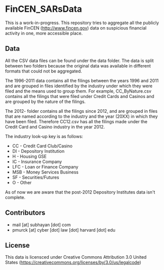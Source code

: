 # FinCEN_SARsData

This is a work-in-progress. This repository tries to aggregate all the publicly available FinCEN (http://www.fincen.gov) data on suspicious financial activity in one, more accessible place.

## Data

All the CSV data files can be found under the data folder. The data is split between two folders because the original data was available in different formats that could not be aggregated.

The 1996-2011 data contains all the filings between the years 1996 and 2011 and are grouped in files identified by the industry under which they were filed and the means used to group them. For example, CC_ByNature.csv contains all the filings that were filed under Credit Cards and Casinos and are grouped by the nature of the filings. 

The 2012- folder contains all the filings since 2012, and are grouped in files that are named according to the industry and the year (20XX) in which they have been filed. Therefore CC12.csv has all the filings made under the Credit Card and Casino industry in the year 2012.

The industry look-up key is as follows:

 - CC - Credit Card Club/Casino
 - DI - Depository Institution
 - H - Housing GSE
 - IC - Insurance Company
 - LFC - Loan or Finance Company
 - MSB - Money Services Business
 - SF - Securities/Futures
 - O -  Other

As of now we are aware that the post-2012 Depository Institutes data isn't complete.

## Contributors

 - mail [at] subhayan [dot] com
 - pmurck [at] cyber [dot] law [dot] harvard [dot] edu

## License

This data is licensced under Creative Commons Attribution 3.0 United States (https://creativecommons.org/licenses/by/3.0/us/legalcode)
